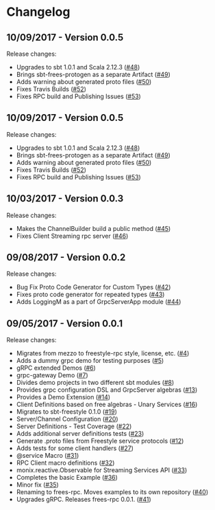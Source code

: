 # Changelog

## 10/09/2017 - Version 0.0.5

Release changes:

* Upgrades to sbt 1.0.1 and Scala 2.12.3 ([#48](https://github.com/frees-io/freestyle-rpc/pull/48))
* Brings sbt-frees-protogen as a separate Artifact ([#49](https://github.com/frees-io/freestyle-rpc/pull/49))
* Adds warning about generated proto files ([#50](https://github.com/frees-io/freestyle-rpc/pull/50))
* Fixes Travis Builds ([#52](https://github.com/frees-io/freestyle-rpc/pull/52))
* Fixes RPC build and Publishing Issues ([#53](https://github.com/frees-io/freestyle-rpc/pull/53))


## 10/09/2017 - Version 0.0.5

Release changes:

* Upgrades to sbt 1.0.1 and Scala 2.12.3 ([#48](https://github.com/frees-io/freestyle-rpc/pull/48))
* Brings sbt-frees-protogen as a separate Artifact ([#49](https://github.com/frees-io/freestyle-rpc/pull/49))
* Adds warning about generated proto files ([#50](https://github.com/frees-io/freestyle-rpc/pull/50))
* Fixes Travis Builds ([#52](https://github.com/frees-io/freestyle-rpc/pull/52))
* Fixes RPC build and Publishing Issues ([#53](https://github.com/frees-io/freestyle-rpc/pull/53))


## 10/03/2017 - Version 0.0.3

Release changes:

* Makes the ChannelBuilder build a public method ([#45](https://github.com/frees-io/freestyle-rpc/pull/45))
* Fixes Client Streaming rpc server ([#46](https://github.com/frees-io/freestyle-rpc/pull/46))


## 09/08/2017 - Version 0.0.2

Release changes:

* Bug Fix  Proto Code Generator for Custom Types ([#42](https://github.com/frees-io/freestyle-rpc/pull/42))
* Fixes proto code generator for repeated types ([#43](https://github.com/frees-io/freestyle-rpc/pull/43))
* Adds LoggingM as a part of GrpcServerApp module ([#44](https://github.com/frees-io/freestyle-rpc/pull/44))


## 09/05/2017 - Version 0.0.1

Release changes:

* Migrates from mezzo to freestyle-rpc style, license, etc. ([#4](https://github.com/frees-io/freestyle-rpc/pull/4))
* Adds a dummy grpc demo for testing purposes ([#5](https://github.com/frees-io/freestyle-rpc/pull/5))
* gRPC extended Demos ([#6](https://github.com/frees-io/freestyle-rpc/pull/6))
* grpc-gateway Demo ([#7](https://github.com/frees-io/freestyle-rpc/pull/7))
* Divides demo projects in two different sbt modules ([#8](https://github.com/frees-io/freestyle-rpc/pull/8))
* Provides grpc configuration DSL and GrpcServer algebras ([#13](https://github.com/frees-io/freestyle-rpc/pull/13))
* Provides a Demo Extension ([#14](https://github.com/frees-io/freestyle-rpc/pull/14))
* Client Definitions based on free algebras - Unary Services  ([#16](https://github.com/frees-io/freestyle-rpc/pull/16))
* Migrates to sbt-freestyle 0.1.0 ([#19](https://github.com/frees-io/freestyle-rpc/pull/19))
* Server/Channel Configuration ([#20](https://github.com/frees-io/freestyle-rpc/pull/20))
* Server Definitions - Test Coverage ([#22](https://github.com/frees-io/freestyle-rpc/pull/22))
* Adds additional server definitions tests ([#23](https://github.com/frees-io/freestyle-rpc/pull/23))
* Generate .proto files from Freestyle service protocols ([#12](https://github.com/frees-io/freestyle-rpc/pull/12))
* Adds tests for some client handlers ([#27](https://github.com/frees-io/freestyle-rpc/pull/27))
* @service Macro ([#31](https://github.com/frees-io/freestyle-rpc/pull/31))
* RPC Client macro definitions ([#32](https://github.com/frees-io/freestyle-rpc/pull/32))
* monix.reactive.Observable for Streaming Services API ([#33](https://github.com/frees-io/freestyle-rpc/pull/33))
* Completes the basic Example ([#36](https://github.com/frees-io/freestyle-rpc/pull/36))
* Minor fix ([#35](https://github.com/frees-io/freestyle-rpc/pull/35))
* Renaming to frees-rpc. Moves examples to its own repository ([#40](https://github.com/frees-io/freestyle-rpc/pull/40))
* Upgrades gRPC. Releases frees-rpc 0.0.1. ([#41](https://github.com/frees-io/freestyle-rpc/pull/41))